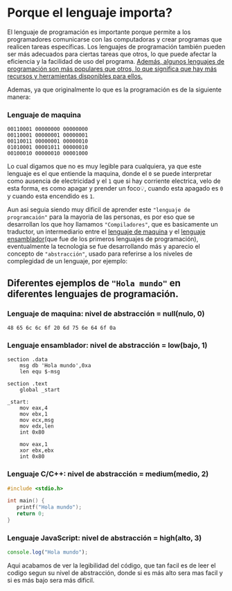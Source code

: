 # Porque el lenguaje importa?
El lenguaje de programación es importante porque permite a los programadores comunicarse con las computadoras y crear programas que realicen tareas específicas. Los lenguajes de programación también pueden ser más adecuados para ciertas tareas que otros, lo que puede afectar la eficiencia y la facilidad de uso del programa. [Además, algunos lenguajes de programación son más populares que otros, lo que significa que hay más recursos y herramientas disponibles para ellos.](https://www.importancia.org/lenguajes-de-programacion.php)

Ademas, ya que originalmente lo que es la programación es de la siguiente manera:
### Lenguaje de maquina
```
00110001 00000000 00000000
00110001 00000001 00000001
00110011 00000001 00000010
01010001 00001011 00000010
00100010 00000010 00001000
```
Lo cual digamos que no es muy legible para cualquiera, ya que este lenguaje es el que entiende la maquina, donde el `0` se puede interpretar como ausencia de electricidad y el `1` que si hay corriente electrica, velo de esta forma, es como apagar y prender un foco💡, cuando esta apagado es `0` y cuando esta encendido es `1`.

Aun asi seguia siendo muy dificil de aprender este `"lenguaje de programcaión"` para la mayoria de las personas, es por eso que se desarrollan los que hoy llamamos `"Compiladores"`, que es basicamente un traductor, un intermediario entre el [lenguaje de maquina](https://es.wikipedia.org/wiki/Lenguaje_de_m%C3%A1quina) y el [lenguaje ensamblador](https://es.wikipedia.org/wiki/Lenguaje_ensamblador)(que fue de los primeros lenguajes de programación), eventualmente la tecnologia se fue desarrollando más y aparecio el concepto de `"abstracción"`, usado para referirse a los niveles de complegidad de un lenguaje, por ejemplo:
## Diferentes ejemplos de `"Hola mundo"` en diferentes lenguajes de programación.
### Lenguaje de maquina: nivel de abstracción = null(nulo, 0)
```
48 65 6c 6c 6f 20 6d 75 6e 64 6f 0a
```
### Lenguaje ensamblador: nivel de abstracción = low(bajo, 1)
```
section .data
    msg db 'Hola mundo',0xa
    len equ $-msg

section .text
    global _start

_start:
    mov eax,4
    mov ebx,1
    mov ecx,msg
    mov edx,len
    int 0x80

    mov eax,1
    xor ebx,ebx
    int 0x80
```
### Lenguaje C/C++: nivel de abstracción = medium(medio, 2)
```C++
#include <stdio.h>

int main() {
   printf("Hola mundo");
   return 0;
}
```
### Lenguaje JavaScript: nivel de abstracción = high(alto, 3)
```JavaScript
console.log("Hola mundo");
```
Aqui acabamos de ver la legibilidad del código, que tan facil es de leer el codigo segun su nivel de abstracción, donde si es más alto sera mas facil y si es más bajo sera más dificil.
